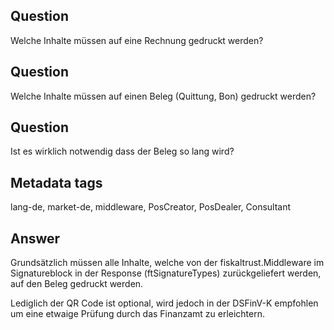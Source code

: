 ## Question

Welche Inhalte müssen auf eine Rechnung gedruckt werden?

## Question

Welche Inhalte müssen auf einen Beleg (Quittung, Bon) gedruckt werden?

## Question

Ist es wirklich notwendig dass der Beleg so lang wird?

## Metadata tags

lang-de, market-de, middleware, PosCreator, PosDealer, Consultant

## Answer

Grundsätzlich müssen alle Inhalte, welche von der fiskaltrust.Middleware im Signatureblock in der Response (ftSignatureTypes) zurückgeliefert werden, auf den Beleg gedruckt werden.

Lediglich der QR Code ist optional, wird jedoch in der DSFinV-K empfohlen um eine etwaige Prüfung durch das Finanzamt zu erleichtern.
